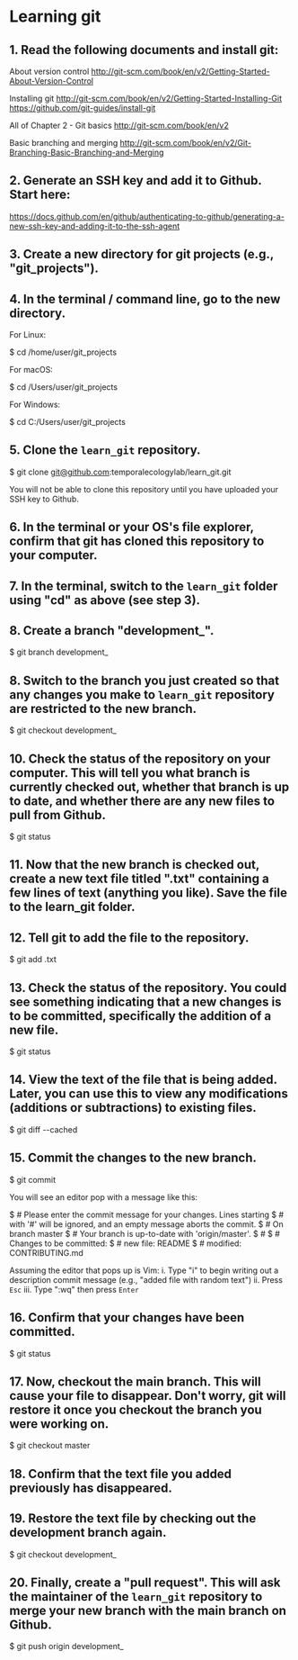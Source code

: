 # Learning git

## 1. Read the following documents and install git:

About version control
http://git-scm.com/book/en/v2/Getting-Started-About-Version-Control

Installing git
http://git-scm.com/book/en/v2/Getting-Started-Installing-Git
https://github.com/git-guides/install-git

All of Chapter 2 - Git basics
http://git-scm.com/book/en/v2

Basic branching and merging
http://git-scm.com/book/en/v2/Git-Branching-Basic-Branching-and-Merging

## 2. Generate an SSH key and add it to Github. Start here: 
https://docs.github.com/en/github/authenticating-to-github/generating-a-new-ssh-key-and-adding-it-to-the-ssh-agent

## 3. Create a new directory for git projects (e.g., "git_projects").

## 4. In the terminal / command line, go to the new directory.

For Linux:

$ cd /home/user/git_projects

For macOS:

$ cd /Users/user/git_projects

For Windows:

$ cd C:/Users/user/git_projects

## 5. Clone the `learn_git` repository.

$ git clone git@github.com:temporalecologylab/learn_git.git

You will not be able to clone this repository until you have uploaded your SSH key to Github.

## 6. In the terminal or your OS's file explorer, confirm that git has cloned this repository to your computer.

## 7. In the terminal, switch to the `learn_git` folder using "cd" as above (see step 3).
 
## 8. Create a branch "development_<yourname>".

$ git branch development_<yourname>

## 8. Switch to the branch you just created so that any changes you make to `learn_git` repository are restricted to the new branch.

$ git checkout development_<yourname>

## 10. Check the status of the repository on your computer. This will tell you what branch is currently checked out, whether that branch is up to date, and whether there are any new files to pull from Github.

$ git status

## 11. Now that the new branch is checked out, create a new text file titled "<yourname>.txt" containing a few lines of text (anything you like). Save the file to the learn_git folder.

## 12. Tell git to add the file to the repository.

$ git add <yourname>.txt

## 13. Check the status of the repository. You could see something indicating that a new changes is to be committed, specifically the addition of a new file.

$ git status

## 14. View the text of the file that is being added. Later, you can use this to view any modifications (additions or subtractions) to existing files.

$ git diff --cached

## 15. Commit the changes to the new branch.

$ git commit

You will see an editor pop with a message like this:

$ # Please enter the commit message for your changes. Lines starting
$ # with '#' will be ignored, and an empty message aborts the commit.
$ # On branch master
$ # Your branch is up-to-date with 'origin/master'.
$ #
$ # Changes to be committed:
$ #	new file:   README
$ #	modified:   CONTRIBUTING.md

Assuming the editor that pops up is Vim:
i. Type "i" to begin writing out a description commit message (e.g., "added file with random text")
ii. Press `Esc`
iii. Type ":wq" then press `Enter`

## 16. Confirm that your changes have been committed.

$ git status

## 17. Now, checkout the main branch. This will cause your file to disappear. Don't worry, git will restore it once you checkout the branch you were working on.

$ git checkout master

## 18. Confirm that the text file you added previously has disappeared.

## 19. Restore the text file by checking out the development branch again.

$ git checkout development_<yourname>

## 20. Finally, create a "pull request". This will ask the maintainer of the `learn_git` repository to merge your new branch with the main branch on Github.

$ git push origin development_<yourname>
